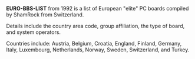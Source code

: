**EURO-BBS-LIST** from 1992 is a list of European "elite" PC boards compiled by ShamRock from Switzerland.

Details include the country area code, group affiliation, the type of board, and system operators.

Countries include: Austria, Belgium, Croatia, England, Finland, Germany, Italy, Luxembourg, Netherlands, Norway, Sweden, Switzerland, and Turkey.